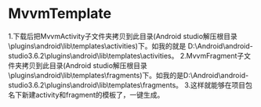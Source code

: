 # MvvmTemplate
1.下载后把MvvmActivity子文件夹拷贝到此目录(Android studio解压根目录\plugins\android\lib\templates\activities)下。如我的就是 D:\Android\android-studio3.6.2\plugins\android\lib\templates\activities。
2.MvvmFragment子文件夹拷贝到此目录(Android studio解压根目录\plugins\android\lib\templates\fragments)下。如我的是D:\Android\android-studio3.6.2\plugins\android\lib\templates\fragments。
3.这样就能够在项目包名下新建activity和fragment的模板了，一键生成。
